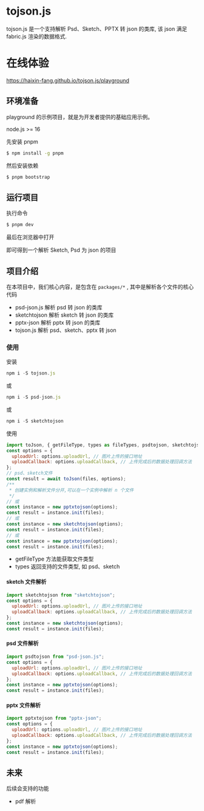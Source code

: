 # tojson.js

tojson.js 是一个支持解析 Psd、Sketch、PPTX 转 json 的类库, 该 json 满足 fabric.js 渲染的数据格式.

# 在线体验

https://haixin-fang.github.io/tojson.js/playground

## 环境准备

playground 的示例项目，就是为开发者提供的基础应用示例。

node.js >= 16

先安装 pnpm

```bash
$ npm install -g pnpm
```

然后安装依赖

```bash
$ pnpm bootstrap
```

## 运行项目

执行命令

```bash
$ pnpm dev
```

最后在浏览器中打开

即可得到一个解析 Sketch, Psd 为 json 的项目

## 项目介绍

在本项目中，我们核心内容，是包含在 `packages/*` , 其中是解析各个文件的核心代码

- psd-json.js 解析 psd 转 json 的类库
- sketchtojson 解析 sketch 转 json 的类库
- pptx-json 解析 pptx 转 json 的类库
- tojson.js 解析 psd、sketch、pptx 转 json

### 使用

安装

```js
npm i -S tojson.js
```

或

```js
npm i -S psd-json.js
```

或

```js
npm i -S sketchtojson
```

使用

```js
import toJson, { getFileType, types as fileTypes, psdtojson, sketchtojson, pptxtojson } from "tojson.js";
const options = {
  uploadUrl: options.uploadUrl, // 图片上传的接口地址
  uploadCallback: options.uploadCallback, // 上传完成后的数据处理回调方法
};
// psd、sketch文件
const result = await toJson(files, options);
/**
 * 创建实例和解析文件分开,可以在一个实例中解析 n 个文件
 */
// 或
const instance = new pptxtojson(options);
const result = instance.init(files);
// 或
const instance = new sketchtojson(options);
const result = instance.init(files);
// 或
const instance = new pptxtojson(options);
const result = instance.init(files);
```

- getFileType 方法能获取文件类型
- types 返回支持的文件类型, 如 psd、sketch

#### sketch 文件解析

```js
import sketchtojson from "sketchtojson";
const options = {
  uploadUrl: options.uploadUrl, // 图片上传的接口地址
  uploadCallback: options.uploadCallback, // 上传完成后的数据处理回调方法
};
const instance = new sketchtojson(options);
const result = instance.init(files);
```

#### psd 文件解析

```js
import psdtojson from "psd-json.js";
const options = {
  uploadUrl: options.uploadUrl, // 图片上传的接口地址
  uploadCallback: options.uploadCallback, // 上传完成后的数据处理回调方法
};
const instance = new pptxtojson(options);
const result = instance.init(files);
```

#### pptx 文件解析

```js
import pptxtojson from "pptx-json";
const options = {
  uploadUrl: options.uploadUrl, // 图片上传的接口地址
  uploadCallback: options.uploadCallback, // 上传完成后的数据处理回调方法
};
const instance = new pptxtojson(options);
const result = instance.init(files);
```

## 未来

后续会支持的功能

- pdf 解析
